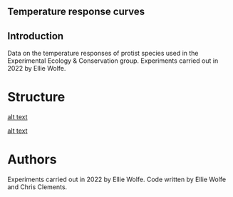 ## Temperature response curves 

## Introduction

Data on the temperature responses of protist species used in the Experimental Ecology & Conservation group. Experiments carried out in 2022 by Ellie Wolfe. 

# Structure

[alt text](http://url/to/img.png)

[alt text](https://https://github.com/chrit88/Experimental-data/blob/[branch]/image.jpg?raw=true)

# Authors

Experiments carried out in 2022 by Ellie Wolfe. Code written by Ellie Wolfe and Chris Clements. 